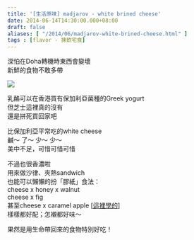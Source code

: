 ```yaml
---
title: '[生活原味] madjarov - white brined cheese'
date: 2014-06-14T14:30:00.000+08:00
draft: false
aliases: [ "/2014/06/madjarov-white-brined-cheese.html" ]
tags : [flavor - 揀飲宅食]
---
```


深怕在Doha轉機時東西會變壞  
新鮮的食物不敢多帶  

[![](https://1.bp.blogspot.com/-54UGYkiOnCQ/XEMgWQTUVNI/AAAAAAAAFs0/1SV__-NiQDw7HaeCJq8G4cq2Tk-0zPNvgCLcBGAs/s640/14195952918_9e843aa5f7_z.jpg)](https://1.bp.blogspot.com/-54UGYkiOnCQ/XEMgWQTUVNI/AAAAAAAAFs0/1SV__-NiQDw7HaeCJq8G4cq2Tk-0zPNvgCLcBGAs/s1600/14195952918_9e843aa5f7_z.jpg)

乳酪可以在香港買有保加利亞菌種的Greek yogurt  
但芝士這裡真的沒有  
還是拼死買回家吧  
  
比保加利亞平常吃的white cheese  
鹹～ 了～ 少～ 少～  
美中不足，可惜可惜可惜  
  
不過也很香濃啦  
用來做沙律、夾熱sandwich  
也能可以懶懶的扮「膠紙」食法：  
cheese x honey x walnut  
cheese x fig  
甚至cheese x caramel apple \[[這裡學的](http://www.hidie.net/2014/06/day11restaurant-neptun.html)\]  
樣樣都好配；怎襯都好味～  
  
果然是用生命帶回來的食物特別好吃！
